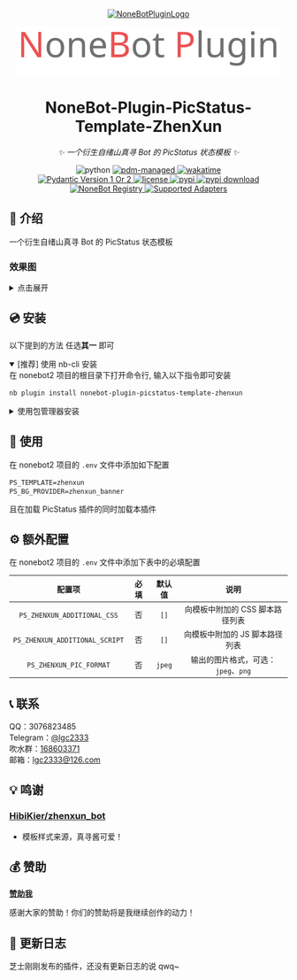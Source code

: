 <!-- markdownlint-disable MD031 MD033 MD036 MD041 -->

<div align="center">

<a href="https://v2.nonebot.dev/store">
  <img src="https://raw.githubusercontent.com/A-kirami/nonebot-plugin-template/resources/nbp_logo.png" width="180" height="180" alt="NoneBotPluginLogo">
</a>

<p>
  <img src="https://raw.githubusercontent.com/lgc-NB2Dev/readme/main/template/plugin.svg" alt="NoneBotPluginText">
</p>

# NoneBot-Plugin-PicStatus-Template-ZhenXun

_✨ 一个衍生自绪山真寻 Bot 的 PicStatus 状态模板 ✨_

<img src="https://img.shields.io/badge/python-3.10+-blue.svg" alt="python">
<a href="https://pdm.fming.dev">
  <img src="https://img.shields.io/badge/pdm-managed-blueviolet" alt="pdm-managed">
</a>
<a href="https://wakatime.com/badge/user/b61b0f9a-f40b-4c82-bc51-0a75c67bfccf/project/5a3b2aa7-f878-4304-a92c-cbb018c57bed">
  <img src="https://wakatime.com/badge/user/b61b0f9a-f40b-4c82-bc51-0a75c67bfccf/project/5a3b2aa7-f878-4304-a92c-cbb018c57bed.svg" alt="wakatime">
</a>

<br />

<a href="https://pydantic.dev">
  <img src="https://img.shields.io/endpoint?url=https://raw.githubusercontent.com/lgc-NB2Dev/readme/main/template/pyd-v1-or-v2.json" alt="Pydantic Version 1 Or 2" >
</a>
<a href="./LICENSE">
  <img src="https://img.shields.io/github/license/lgc-NB2Dev/nonebot-plugin-picstatus-template-zhenxun.svg" alt="license">
</a>
<a href="https://pypi.python.org/pypi/nonebot-plugin-picstatus-template-zhenxun">
  <img src="https://img.shields.io/pypi/v/nonebot-plugin-picstatus-template-zhenxun.svg" alt="pypi">
</a>
<a href="https://pypi.python.org/pypi/nonebot-plugin-picstatus-template-zhenxun">
  <img src="https://img.shields.io/pypi/dm/nonebot-plugin-picstatus-template-zhenxun" alt="pypi download">
</a>

<br />

<a href="https://registry.nonebot.dev/plugin/nonebot-plugin-picstatus-template-zhenxun:nonebot_plugin_picstatus_template_zhenxun">
  <img src="https://img.shields.io/endpoint?url=https%3A%2F%2Fnbbdg.lgc2333.top%2Fplugin%2Fnonebot-plugin-picstatus-template-zhenxun" alt="NoneBot Registry">
</a>
<a href="https://registry.nonebot.dev/plugin/nonebot-plugin-picstatus-template-zhenxun:nonebot_plugin_picstatus_template_zhenxun">
  <img src="https://img.shields.io/endpoint?url=https%3A%2F%2Fnbbdg.lgc2333.top%2Fplugin-adapters%2Fnonebot-plugin-picstatus-template-zhenxun" alt="Supported Adapters">
</a>

</div>

## 📖 介绍

一个衍生自绪山真寻 Bot 的 PicStatus 状态模板

### 效果图

<details>
  <summary>点击展开</summary>

![example](https://raw.githubusercontent.com/lgc-NB2Dev/readme/main/picstatus/zhenxun/example.jpg)

</details>

## 💿 安装

以下提到的方法 任选**其一** 即可

<details open>
<summary>[推荐] 使用 nb-cli 安装</summary>
在 nonebot2 项目的根目录下打开命令行, 输入以下指令即可安装

```bash
nb plugin install nonebot-plugin-picstatus-template-zhenxun
```

</details>

<details>
<summary>使用包管理器安装</summary>
在 nonebot2 项目的插件目录下, 打开命令行, 根据你使用的包管理器, 输入相应的安装命令

<details>
<summary>pip</summary>

```bash
pip install nonebot-plugin-picstatus-template-zhenxun
```

</details>
<details>
<summary>pdm</summary>

```bash
pdm add nonebot-plugin-picstatus-template-zhenxun
```

</details>
<details>
<summary>poetry</summary>

```bash
poetry add nonebot-plugin-picstatus-template-zhenxun
```

</details>
<details>
<summary>conda</summary>

```bash
conda install nonebot-plugin-picstatus-template-zhenxun
```

</details>

打开 nonebot2 项目根目录下的 `pyproject.toml` 文件, 在 `[tool.nonebot]` 部分的 `plugins` 项里追加写入

```toml
[tool.nonebot]
plugins = [
    # ...
    "nonebot_plugin_picstatus_template_zhenxun"
]
```

</details>

## 🎉 使用

在 nonebot2 项目的 `.env` 文件中添加如下配置

```properties
PS_TEMPLATE=zhenxun
PS_BG_PROVIDER=zhenxun_banner
```

且在加载 PicStatus 插件的同时加载本插件

## ⚙️ 额外配置

在 nonebot2 项目的 `.env` 文件中添加下表中的必填配置

|             配置项             | 必填 | 默认值 |                说明                 |
| :----------------------------: | :--: | :----: | :---------------------------------: |
|  `PS_ZHENXUN_ADDITIONAL_CSS`   |  否  |  `[]`  |   向模板中附加的 CSS 脚本路径列表   |
| `PS_ZHENXUN_ADDITIONAL_SCRIPT` |  否  |  `[]`  |   向模板中附加的 JS 脚本路径列表    |
|    `PS_ZHENXUN_PIC_FORMAT`     |  否  | `jpeg` | 输出的图片格式，可选：`jpeg`、`png` |

## 📞 联系

QQ：3076823485  
Telegram：[@lgc2333](https://t.me/lgc2333)  
吹水群：[168603371](https://qm.qq.com/q/EikuZ5sP4G)  
邮箱：<lgc2333@126.com>

## 💡 鸣谢

### [HibiKier/zhenxun_bot](https://github.com/HibiKier/zhenxun_bot)

- 模板样式来源，真寻酱可爱！

## 💰 赞助

**[赞助我](https://blog.lgc2333.top/donate)**

感谢大家的赞助！你们的赞助将是我继续创作的动力！

## 📝 更新日志

芝士刚刚发布的插件，还没有更新日志的说 qwq~

